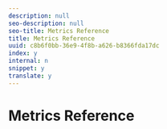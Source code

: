 ```yaml
---
description: null
seo-description: null
seo-title: Metrics Reference
title: Metrics Reference
uuid: c8b6f0bb-36e9-4f8b-a626-b8366fda17dc
index: y
internal: n
snippet: y
translate: y
---
```


# Metrics Reference


